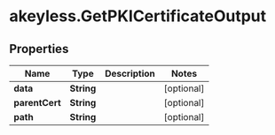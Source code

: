 # akeyless.GetPKICertificateOutput

## Properties

Name | Type | Description | Notes
------------ | ------------- | ------------- | -------------
**data** | **String** |  | [optional] 
**parentCert** | **String** |  | [optional] 
**path** | **String** |  | [optional] 


